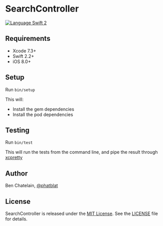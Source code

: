 # SearchController

[![Language Swift 2](https://img.shields.io/badge/Language-Swift%202-orange.svg)](https://developer.apple.com/swift)

## Requirements

- Xcode 7.3+
- Swift 2.2+
- iOS 8.0+

## Setup

Run `bin/setup`

This will:

 - Install the gem dependencies
 - Install the pod dependencies

## Testing

Run `bin/test`

This will run the tests from the command line, and pipe the result through
[xcpretty](https://github.com/supermarin/xcpretty)

## Author

Ben Chatelain, [@phatblat](https://twitter.com/phatblat)

## License

SearchController is released under the [MIT License](http://opensource.org/licenses/MIT). See the [LICENSE](LICENSE.md) file for details.
